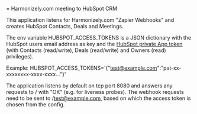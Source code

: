= Harmonizely.com meeting to HubSpot CRM

This application listens for Harmonizely.com "Zapier Webhooks" and creates HubSpot Contacts, Deals and Meetings.

The env variable HUBSPOT_ACCESS_TOKENS is a JSON dictionary with the HubSpot users email address as key and the [HubSpot private App token](https://developers.hubspot.com/docs/api/private-apps) (with Contacts (read/write), Deals (read/write) and Owners (read) privileges).

Example: HUBSPOT_ACCESS_TOKENS='{"test@example.com":"pat-xx-xxxxxxxx-xxxx-xxxx..."}'

The application listens by default on tcp port 8080 and answers any requests to / with "OK" (e.g. for liveness probes). The webhook requests need to be sent to /test@example.com, based on which the access token is chosen from the config.
